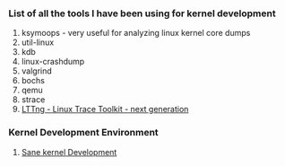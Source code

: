 ### List of all the tools I have been using for kernel development

1. ksymoops - very useful for analyzing linux kernel core dumps
2. util-linux
3. kdb
4. linux-crashdump
5. valgrind
6. bochs
7. qemu
8. strace
9. [LTTng - Linux Trace Toolkit - next generation](http://lttng.org/)

### Kernel Development Environment
1. [Sane kernel Development](https://brennan.io/2017/03/08/sane-kernel-dev/)
